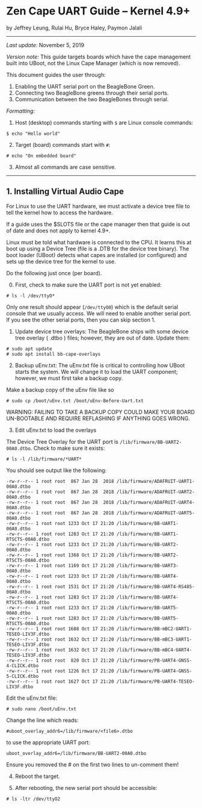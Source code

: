 # Zen Cape UART Guide – Kernel 4.9+
by Jeffrey Leung, Rulai Hu, Bryce Haley, Paymon Jalali

___

_Last update:_ November 5, 2019

_Version note:_ This guide targets boards which have the cape management built into UBoot, not the Linux Cape Manager (which is now removed).

This document guides the user through:
1. Enabling the UART serial port on the BeagleBone Green.
2. Connecting two BeagleBone greens through their serial ports.
3. Communication between the two BeagleBones through serial.

_Formatting:_
1. Host (desktop) commands starting with `$` are Linux console commands:
```shell
$ echo "Hello world"
```
2. Target (board) commands start with `#`:
```shell
# echo "On embedded board"
```
3. Almost all commands are case sensitive.

___

## 1. Installing Virtual Audio Cape

For Linux to use the UART hardware, we must activate a device tree file to tell the kernel how to access the hardware.

If a guide uses the $SLOTS file or the cape manager then that guide is out of date and does not apply to kernel 4.9+.

Linux must be told what hardware is connected to the CPU. It learns this at boot up using a Device Tree (file is a .DTB for the device tree binary). The boot loader (UBoot) detects what capes are installed (or configured) and sets up the device tree for the kernel to use.

Do the following just once (per board).

0. First, check to make sure the UART port is not yet enabled:
```
# ls -l /dev/ttyO*
```
Only one result should appear (`/dev/ttyO0`) which is the default serial console that we usually access. We will need to enable another serial port.
If you see the other serial ports, then you can skip section 1.

1. Update device tree overlays:
The BeagleBone ships with some device tree overlay ( .dtbo ) files; however, they are out of date. Update them:
```shell
# sudo apt update
# sudo apt install bb-cape-overlays
```

2. Backup uEnv.txt:
The uEnv.txt file is critical to controlling how UBoot starts the system. We will change it to load the UART component; however, we must first take a backup copy.

Make a backup copy of the uEnv file like so
```
# sudo cp /boot/uEnv.txt /boot/uEnv-Before-Uart.txt
```

WARNING: FAILING TO TAKE A BACKUP COPY COULD MAKE YOUR BOARD UN-BOOTABLE AND REQUIRE REFLASHING IF ANYTHING GOES WRONG.

3. Edit uEnv.txt to load the overlays

The Device Tree Overlay for the UART port is `/lib/firmware/BB-UART2-00A0.dtbo`. Check to make sure it exists:
```shell
# ls -l /lib/firmware/*UART*
```

You should see output like the following:
```shell
-rw-r--r-- 1 root root  867 Jan 28  2018 /lib/firmware/ADAFRUIT-UART1-00A0.dtbo
-rw-r--r-- 1 root root  867 Jan 28  2018 /lib/firmware/ADAFRUIT-UART2-00A0.dtbo
-rw-r--r-- 1 root root  867 Jan 28  2018 /lib/firmware/ADAFRUIT-UART4-00A0.dtbo
-rw-r--r-- 1 root root  867 Jan 28  2018 /lib/firmware/ADAFRUIT-UART5-00A0.dtbo
-rw-r--r-- 1 root root 1233 Oct 17 21:20 /lib/firmware/BB-UART1-00A0.dtbo
-rw-r--r-- 1 root root 1283 Oct 17 21:20 /lib/firmware/BB-UART1-RTSCTS-00A0.dtbo
-rw-r--r-- 1 root root 1233 Oct 17 21:20 /lib/firmware/BB-UART2-00A0.dtbo
-rw-r--r-- 1 root root 1368 Oct 17 21:20 /lib/firmware/BB-UART2-RTSCTS-00A0.dtbo
-rw-r--r-- 1 root root 1169 Oct 17 21:20 /lib/firmware/BB-UART3-00A0.dtbo
-rw-r--r-- 1 root root 1233 Oct 17 21:20 /lib/firmware/BB-UART4-00A0.dtbo
-rw-r--r-- 1 root root 1531 Oct 17 21:20 /lib/firmware/BB-UART4-RS485-00A0.dtbo
-rw-r--r-- 1 root root 1283 Oct 17 21:20 /lib/firmware/BB-UART4-RTSCTS-00A0.dtbo
-rw-r--r-- 1 root root 1233 Oct 17 21:20 /lib/firmware/BB-UART5-00A0.dtbo
-rw-r--r-- 1 root root 1283 Oct 17 21:20 /lib/firmware/BB-UART5-RTSCTS-00A0.dtbo
-rw-r--r-- 1 root root 1688 Oct 17 21:20 /lib/firmware/BB-mBC2-UART1-TESEO-LIV3F.dtbo
-rw-r--r-- 1 root root 1632 Oct 17 21:20 /lib/firmware/BB-mBC3-UART1-TESEO-LIV3F.dtbo
-rw-r--r-- 1 root root 1632 Oct 17 21:20 /lib/firmware/BB-mBC4-UART4-TESEO-LIV3F.dtbo
-rw-r--r-- 1 root root  820 Oct 17 21:20 /lib/firmware/PB-UART4-GNSS-4-CLICK.dtbo
-rw-r--r-- 1 root root 1226 Oct 17 21:20 /lib/firmware/PB-UART4-GNSS-5-CLICK.dtbo
-rw-r--r-- 1 root root 1627 Oct 17 21:20 /lib/firmware/PB-UART4-TESEO-LIV3F.dtbo
```


Edit the uEnv.txt file:
```shell
# sudo nano /boot/uEnv.txt
```

Change the line which reads:
```shell
#uboot_overlay_addr6=/lib/firmware/<file6>.dtbo
```
to use the appropriate UART port:
```shell
uboot_overlay_addr6=/lib/firmware/BB-UART2-00A0.dtbo
```

Ensure you removed the # on the first two lines to un-comment them!

4. Reboot the target.

5. After rebooting, the new serial port should be accessible:

```shell
# ls -ltr /dev/ttyO2
```

